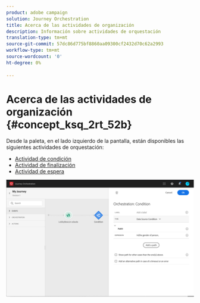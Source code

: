 ```yaml
---
product: adobe campaign
solution: Journey Orchestration
title: Acerca de las actividades de organización
description: Información sobre actividades de orquestación
translation-type: tm+mt
source-git-commit: 57dc86d775bf8860aa09300cf2432d70c62a2993
workflow-type: tm+mt
source-wordcount: '0'
ht-degree: 0%

---
```



# Acerca de las actividades de organización {#concept_ksq_2rt_52b}

Desde la paleta, en el lado izquierdo de la pantalla, están disponibles las siguientes actividades de orquestación:

* [Actividad de condición](../building-journeys/condition-activity.md)
* [Actividad de finalización](../building-journeys/end-activity.md)
* [Actividad de espera](../building-journeys/wait-activity.md)

![](../assets/journey49.png)

